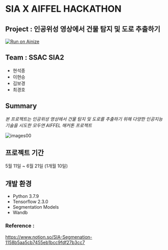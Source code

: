 # SIA X AIFFEL HACKATHON 

## Project : 인공위성 영상에서 건물 탐지 및 도로 추출하기 

[![Run on Ainize](https://ainize.ai/images/run_on_ainize_button.svg)](https://main-sia-project-ceuity.endpoint.ainize.ai/)

## Team : SSAC SIA2 

 - 현석종
 - 이현승
 - 김보경
 - 최경호

## Summary 

*본 프로젝트는 인공위성 영상에서 건물 탐지 및 도로를 추출하기 위해 다양한 인공지능 기술을 시도한 모두연 AIFFEL 해커톤 프로젝트* 

![images00](./images/images00.png)

## 프로젝트 기간

5월 11일 ~ 6월 21일 (1개월 10일)

## 개발 환경

* Python 3.7.9
* Tensorflow 2.3.0
* Segmentation Models
* Wandb


### Reference : 

https://www.notion.so/SIA-Segmenation-1158b5aa5cb7455eb1bcc9fdf27b3cc7
